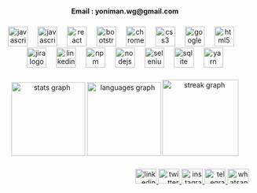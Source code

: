 <h4 align="center"> Email : yoniman.wg@gmail.com</h4>

###

<div align="center">
  <img src="https://cdn.jsdelivr.net/gh/devicons/devicon/icons/javascript/javascript-original.svg" height="40" alt="javascript logo"  />
  <img width="12" />
  <img src="https://cdn.jsdelivr.net/gh/devicons/devicon/icons/nextjs/nextjs-original.svg" height="40" alt="javascript logo"  />
  <img width="12" />
  <img src="https://cdn.jsdelivr.net/gh/devicons/devicon/icons/react/react-original-wordmark.svg" height="40" alt="react logo"  />
  <img width="12" />
  <img src="https://cdn.jsdelivr.net/gh/devicons/devicon/icons/bootstrap/bootstrap-original-wordmark.svg" height="40" alt="bootstrap logo"  />
  <img width="12" />
  <img src="https://cdn.jsdelivr.net/gh/devicons/devicon/icons/chrome/chrome-original-wordmark.svg" height="40" alt="chrome logo"  />
  <img width="12" />
  <img src="https://cdn.jsdelivr.net/gh/devicons/devicon/icons/css3/css3-original.svg" height="40" alt="css3 logo"  />
  <img width="12" />
  <img src="https://cdn.jsdelivr.net/gh/devicons/devicon/icons/googlecloud/googlecloud-original.svg" height="40" alt="googlecloud logo"  />
  <img width="12" />
  <img src="https://cdn.jsdelivr.net/gh/devicons/devicon/icons/html5/html5-original.svg" height="40" alt="html5 logo"  />
  <img width="12" />
  <img src="https://cdn.jsdelivr.net/gh/devicons/devicon/icons/jira/jira-original-wordmark.svg" height="40" alt="jira logo"  />
  <img width="12" />
  <img src="https://cdn.jsdelivr.net/gh/devicons/devicon/icons/linkedin/linkedin-original.svg" height="40" alt="linkedin logo"  />
  <img width="12" />
  <img src="https://cdn.jsdelivr.net/gh/devicons/devicon/icons/npm/npm-original-wordmark.svg" height="40" alt="npm logo"  />
  <img width="12" />
  <img src="https://cdn.jsdelivr.net/gh/devicons/devicon/icons/nodejs/nodejs-plain-wordmark.svg" height="40" alt="nodejs logo"  />
  <img width="12" />
  <img src="https://cdn.jsdelivr.net/gh/devicons/devicon/icons/selenium/selenium-original.svg" height="40" alt="selenium logo"  />
  <img width="12" />
  <img src="https://cdn.jsdelivr.net/gh/devicons/devicon/icons/sqlite/sqlite-original-wordmark.svg" height="40" alt="sqlite logo"  />
  <img width="12" />
  <img src="https://cdn.jsdelivr.net/gh/devicons/devicon/icons/yarn/yarn-original.svg" height="40" alt="yarn logo"  />
</div>

###

<div align="center">
  <img src="https://github-readme-stats.vercel.app/api?username=Developer-Yonas&hide_title=false&hide_rank=false&show_icons=true&include_all_commits=true&count_private=true&disable_animations=false&theme=gotham&locale=en&hide_border=true&order=1" height="150" alt="stats graph"  />
  <img src="https://github-readme-stats.vercel.app/api/top-langs?username=Developer-Yonas&locale=en&hide_title=false&layout=compact&card_width=320&langs_count=5&theme=codeSTACKr&hide_border=true&order=2" height="150" alt="languages graph"  />
  <img src="https://streak-stats.demolab.com?user=Developer-Yonas&locale=en&mode=daily&theme=yeblu&hide_border=true&border_radius=20&order=3" height="155" alt="streak graph"  />
</div>

###

<div align="right">
  <a href="https://www.linkedin.com/in/yonas-woldegerima-aaa673245" target="_blank">
    <img src="https://raw.githubusercontent.com/maurodesouza/profile-readme-generator/master/src/assets/icons/social/linkedin/default.svg" width="43" height="30" alt="linkedin logo"  />
  </a>
  <a href="https://twitter.com/yonas_wbw" target="_blank">
    <img src="https://raw.githubusercontent.com/maurodesouza/profile-readme-generator/master/src/assets/icons/social/twitter/default.svg" width="43" height="30" alt="twitter logo"  />
  </a>
  <a href="https://www.instagram.com/yonas_wbw/" target="_blank">
    <img src="https://raw.githubusercontent.com/maurodesouza/profile-readme-generator/master/src/assets/icons/social/instagram/default.svg" width="43" height="30" alt="instagram logo"  />
  </a>
  <a href="https://www.telegram.me/yonas_wbw" target="_blank">
    <img src="https://raw.githubusercontent.com/maurodesouza/profile-readme-generator/master/src/assets/icons/social/telegram/default.svg" width="43" height="30" alt="telegram logo"  />
  </a>
  <a href="https://www.telegram.me/yonas_wbw" target="_blank">
    <img src="https://raw.githubusercontent.com/maurodesouza/profile-readme-generator/master/src/assets/icons/social/whatsapp/default.svg" width="43" height="30" alt="whatsapp logo"  />
  </a>
</div>

###
